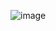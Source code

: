 ![image](https://github.com/lizvalk/cardOrderAllure/assets/125139219/d853b4df-d3d8-4e2b-84c4-4a978d0ad204)
